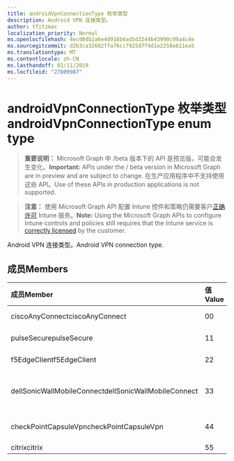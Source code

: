 ```yaml
---
title: androidVpnConnectionType 枚举类型
description: Android VPN 连接类型。
author: tfitzmac
localization_priority: Normal
ms.openlocfilehash: 4ecd0db2a6e4d916b6ad5d2244b43990c99a4c4e
ms.sourcegitcommit: d2b3ca32602ffa76cc7925d7f4d1e2258e611ea5
ms.translationtype: MT
ms.contentlocale: zh-CN
ms.lasthandoff: 01/11/2019
ms.locfileid: "27809987"
---
```

# <a name="androidvpnconnectiontype-enum-type"></a><span data-ttu-id="97f1f-103">androidVpnConnectionType 枚举类型</span><span class="sxs-lookup"><span data-stu-id="97f1f-103">androidVpnConnectionType enum type</span></span>

> <span data-ttu-id="97f1f-104">**重要说明：** Microsoft Graph 中 /beta 版本下的 API 是预览版，可能会发生变化。</span><span class="sxs-lookup"><span data-stu-id="97f1f-104">**Important:** APIs under the / beta version in Microsoft Graph are in preview and are subject to change.</span></span> <span data-ttu-id="97f1f-105">在生产应用程序中不支持使用这些 API。</span><span class="sxs-lookup"><span data-stu-id="97f1f-105">Use of these APIs in production applications is not supported.</span></span>

> <span data-ttu-id="97f1f-106">**注意：** 使用 Microsoft Graph API 配置 Intune 控件和策略仍需要客户[正确许可](https://go.microsoft.com/fwlink/?linkid=839381) Intune 服务。</span><span class="sxs-lookup"><span data-stu-id="97f1f-106">**Note:** Using the Microsoft Graph APIs to configure Intune controls and policies still requires that the Intune service is [correctly licensed](https://go.microsoft.com/fwlink/?linkid=839381) by the customer.</span></span>

<span data-ttu-id="97f1f-107">Android VPN 连接类型。</span><span class="sxs-lookup"><span data-stu-id="97f1f-107">Android VPN connection type.</span></span>
## <a name="members"></a><span data-ttu-id="97f1f-108">成员</span><span class="sxs-lookup"><span data-stu-id="97f1f-108">Members</span></span>
|<span data-ttu-id="97f1f-109">成员</span><span class="sxs-lookup"><span data-stu-id="97f1f-109">Member</span></span>|<span data-ttu-id="97f1f-110">值</span><span class="sxs-lookup"><span data-stu-id="97f1f-110">Value</span></span>|<span data-ttu-id="97f1f-111">Description</span><span class="sxs-lookup"><span data-stu-id="97f1f-111">Description</span></span>|
|:---|:---|:---|
|<span data-ttu-id="97f1f-112">ciscoAnyConnect</span><span class="sxs-lookup"><span data-stu-id="97f1f-112">ciscoAnyConnect</span></span>|<span data-ttu-id="97f1f-113">0</span><span class="sxs-lookup"><span data-stu-id="97f1f-113">0</span></span>|<span data-ttu-id="97f1f-114">Cisco AnyConnect。</span><span class="sxs-lookup"><span data-stu-id="97f1f-114">Cisco AnyConnect.</span></span>|
|<span data-ttu-id="97f1f-115">pulseSecure</span><span class="sxs-lookup"><span data-stu-id="97f1f-115">pulseSecure</span></span>|<span data-ttu-id="97f1f-116">1</span><span class="sxs-lookup"><span data-stu-id="97f1f-116">1</span></span>|<span data-ttu-id="97f1f-117">脉冲安全。</span><span class="sxs-lookup"><span data-stu-id="97f1f-117">Pulse Secure.</span></span>|
|<span data-ttu-id="97f1f-118">f5EdgeClient</span><span class="sxs-lookup"><span data-stu-id="97f1f-118">f5EdgeClient</span></span>|<span data-ttu-id="97f1f-119">2</span><span class="sxs-lookup"><span data-stu-id="97f1f-119">2</span></span>|<span data-ttu-id="97f1f-120">F5 边缘客户端。</span><span class="sxs-lookup"><span data-stu-id="97f1f-120">F5 Edge Client.</span></span>|
|<span data-ttu-id="97f1f-121">dellSonicWallMobileConnect</span><span class="sxs-lookup"><span data-stu-id="97f1f-121">dellSonicWallMobileConnect</span></span>|<span data-ttu-id="97f1f-122">3</span><span class="sxs-lookup"><span data-stu-id="97f1f-122">3</span></span>|<span data-ttu-id="97f1f-123">Dell 使 SonicWALL Mobile 连接。</span><span class="sxs-lookup"><span data-stu-id="97f1f-123">Dell SonicWALL Mobile Connection.</span></span>|
|<span data-ttu-id="97f1f-124">checkPointCapsuleVpn</span><span class="sxs-lookup"><span data-stu-id="97f1f-124">checkPointCapsuleVpn</span></span>|<span data-ttu-id="97f1f-125">4</span><span class="sxs-lookup"><span data-stu-id="97f1f-125">4</span></span>|<span data-ttu-id="97f1f-126">检查点胶囊 VPN。</span><span class="sxs-lookup"><span data-stu-id="97f1f-126">Check Point Capsule VPN.</span></span>|
|<span data-ttu-id="97f1f-127">citrix</span><span class="sxs-lookup"><span data-stu-id="97f1f-127">citrix</span></span>|<span data-ttu-id="97f1f-128">5</span><span class="sxs-lookup"><span data-stu-id="97f1f-128">5</span></span>|<span data-ttu-id="97f1f-129">Citrix</span><span class="sxs-lookup"><span data-stu-id="97f1f-129">Citrix</span></span>|





